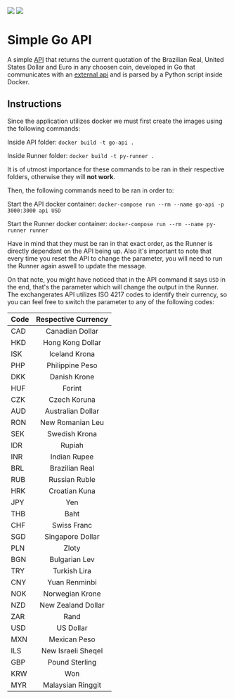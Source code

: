 ![](https://img.shields.io/badge/Status-Working-brightgreen) 
![](https://img.shields.io/badge/Release-1.0-blue)
# Simple Go API

A simple [API](https://gist.github.com/daronco/dd9698f7654b686aff9f31dae8ec7992) that returns the current quotation of the Brazilian Real, United States Dollar and Euro in any choosen coin, developed in Go that communicates with an [external api](https://exchangeratesapi.io/) and is parsed by a Python script inside Docker.


## Instructions

Since the application utilizes docker we must first create the images using the following commands:

Inside API folder:
`docker build -t go-api .`

Inside Runner folder:
`docker build -t py-runner .`

It is of utmost importance for these commands to be ran in their respective folders, otherwise they will **not work**.

Then, the following commands need to be ran in order to:

Start the API docker container: `docker-compose run --rm --name go-api -p 3000:3000 api USD`

Start the Runner docker container: `docker-compose run --rm --name py-runner runner`

Have in mind that they must be ran in that exact order, as the Runner is directly dependant on the API being up. Also it's important to note that every time you reset the API to change the parameter, you will need to run the Runner again aswell to update the message.

On that note, you might have noticed that in the API command it says `USD` in the end, that's the parameter which will change the output in the Runner. The exchangerates API utilizes ISO 4217 codes to identify their currency, so you can feel free to switch the parameter to any of the following codes:

| Code     | Respective Currency   |
| -------- |  :----------------:   | 
| CAD      | Canadian Dollar	     | 
| HKD      | Hong Kong Dollar      | 
| ISK      | Iceland Krona	       |
| PHP      | Philippine Peso       |
| DKK      | Danish Krone          |
| HUF      | Forint                |
| CZK      | Czech Koruna          |
| AUD      | Australian Dollar     |
| RON      | New Romanian Leu      |
| SEK      | Swedish Krona         |
| IDR      | Rupiah                |
| INR      | Indian Rupee          |
| BRL      | Brazilian Real	       |
| RUB      | Russian Ruble         |
| HRK      | Croatian Kuna         |
| JPY      | Yen                   |
| THB      | Baht                  |
| CHF      | Swiss Franc           |
| SGD      | Singapore Dollar      |
| PLN      | Zloty	               |
| BGN      | Bulgarian Lev         |
| TRY      | Turkish Lira          |
| CNY      | Yuan Renminbi         |
| NOK      | Norwegian Krone       |
| NZD      | New Zealand Dollar    |
| ZAR      | Rand                  |
| USD      | US Dollar             |
| MXN      | Mexican Peso          |
| ILS      | New Israeli Sheqel    |
| GBP      | Pound Sterling        |
| KRW      | Won                   |
| MYR      | Malaysian Ringgit     |
